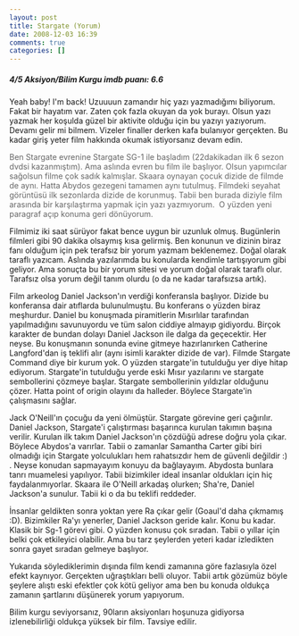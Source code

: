 ```yaml
---
layout: post
title: Stargate (Yorum)
date: 2008-12-03 16:39
comments: true
categories: []
---
```

<h5>4/5 Aksiyon/Bilim Kurgu imdb puanı: 6.6</h5> <p>Yeah baby! I'm back! Uzuuuun zamandır hiç yazı yazmadığımı biliyorum. Fakat bir hayatım var. Zaten çok fazla okuyan da yok burayı. Olsun yazı yazmak her koşulda güzel bir aktivite olduğu için bu yazıyı yazıyorum. Devamı gelir mi bilmem. Vizeler finaller derken kafa bulanıyor gerçekten. Bu kadar giriş yeter film hakkında okumak istiyorsanız devam edin.</p><!--more--> <p><font color="#666666">Ben Stargate evrenine Stargate SG-1 ile başladım (22dakikadan ilk 6 sezon dvdsi kazanmıştım). Ama aslında evren bu film ile başlıyor. Olsun yapımcılar sağolsun filme çok sadık kalmışlar. Skaara oynayan çocuk dizide de filmde de aynı. Hatta Abydos gezegeni tamamen aynı tutulmuş. Filmdeki seyahat görüntüsü ilk sezonlarda dizide de korunmuş. Tabii ben burada diziyle film arasında bir karşılaştırma yapmak için yazı yazmıyorum.&nbsp; O yüzden yeni paragraf açıp konuma geri dönüyorum.</font></p> <p>Filmimiz iki saat sürüyor fakat bence uygun bir uzunluk olmuş. Bugünlerin filmleri gibi 90 dakika olsaymış kısa gelirmiş. Ben konunun ve dizinin biraz fanı olduğum için pek terafsız bir yorum yazmam beklenemez. Doğal olarak taraflı yazıcam. Aslında yazılarımda bu konularda kendimle tartışıyorum gibi geliyor. Ama sonuçta bu bir yorum sitesi ve yorum doğal olarak taraflı olur. Tarafsız olsa yorum değil tanım olurdu (o da ne kadar tarafsızsa artık).</p> <p>Film arkeolog Daniel Jackson'ın verdiği konferansla başlıyor. Dizide bu konferansa dair atıflarda bulunulmuştu. Bu konferans o yüzden biraz meşhurdur. Daniel bu konuşmada piramitlerin Mısırlılar tarafından yapılmadığını savunuyordu ve tüm salon ciddiye almayıp gidiyordu. Birçok karakter de bundan dolayı Daniel Jackson ile dalga da geçecektir. Her neyse. Bu konuşmanın sonunda evine gitmeye hazırlanırken Catherine Langford'dan iş teklifi alır (aynı isimli karakter dizide de var). Filmde Stargate Command diye bir kurum yok. O yüzden stargate'in tutulduğu yer diye hitap ediyorum. Stargate'in tutulduğu yerde eski Mısır yazılarını ve stargate sembollerini çözmeye başlar. Stargate sembollerinin yıldızlar olduğunu çözer. Hatta point of origin olayını da halleder. Böylece Stargate'in çalışmasını sağlar.</p> <p>Jack O'Neill'ın çocuğu da yeni ölmüştür. Stargate görevine geri çağırılır. Daniel Jackson, Stargate'i çalıştırması başarınca kurulan takımın başına verilir. Kurulan ilk takım Daniel Jackson'ın çözdüğü adrese doğru yola çıkar. Böylece Abydos'a varırlar. Tabii o zamanlar Samantha Carter gibi biri olmadığı için Stargate yolculukları hem rahatsızdır hem de güvenli değildir :) . Neyse konudan sapmayayım konuyu da bağlayayım. Abydosta bunlara tanrı muamelesi yapılıyor. Tabii bizimkiler ideal insanlar oldukları için hiç faydalanmıyorlar. Skaara ile O'Neill arkadaş olurken; Sha're, Daniel Jackson'a sunulur. Tabii ki o da bu teklifi reddeder.</p> <p>İnsanlar geldikten sonra yoktan yere Ra çıkar gelir (Goaul'd daha çıkmamış :D). Bizimkiler Ra'yı yenerler, Daniel Jackson geride kalır. Konu bu kadar. Klasik bir Sg-1 görevi gibi. O yüzden konusu çok sıradan. Tabii o yıllar için belki çok etkileyici olabilir. Ama bu tarz şeylerden yeteri kadar izledikten sonra gayet sıradan gelmeye başlıyor.</p> <p>Yukarıda söylediklerimin dışında film kendi zamanına göre fazlasıyla özel efekt kaynıyor. Gerçekten uğraştıkları belli oluyor. Tabii artık gözümüz böyle şeylere alıştı eski efektler çok kötü geliyor ama ben bu konuda oldukça zamanın şartlarını düşünerek yorum yapıyorum. </p> <p>Bilim kurgu seviyorsanız, 90ların aksiyonları hoşunuza gidiyorsa izlenebilirliği oldukça yüksek bir film. Tavsiye edilir. </p>

